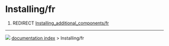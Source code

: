 # Installing/fr
1.  REDIRECT [Installing\_additional\_components/fr](Installing_additional_components/fr.md)



---
![](images/Right_arrow.png) [documentation index](../README.md) > Installing/fr
